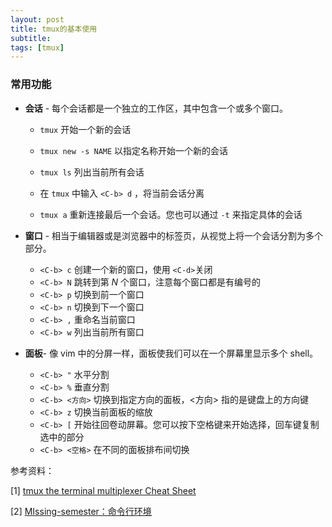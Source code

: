 ```yaml
---
layout: post
title: tmux的基本使用
subtitle:
tags: [tmux]
---
```


### 常用功能

- **会话** - 每个会话都是一个独立的工作区，其中包含一个或多个窗口。

  - `tmux` 开始一个新的会话

  - `tmux new -s NAME` 以指定名称开始一个新的会话

  - `tmux ls` 列出当前所有会话

  - 在 `tmux` 中输入 `<C-b> d` ，将当前会话分离

  - `tmux a` 重新连接最后一个会话。您也可以通过 `-t` 来指定具体的会话
  
- **窗口** - 相当于编辑器或是浏览器中的标签页，从视觉上将一个会话分割为多个部分。

  - `<C-b> c` 创建一个新的窗口，使用 `<C-d>`关闭
  - `<C-b> N` 跳转到第 *N* 个窗口，注意每个窗口都是有编号的
  - `<C-b> p` 切换到前一个窗口
  - `<C-b> n` 切换到下一个窗口
  - `<C-b> ,` 重命名当前窗口
  - `<C-b> w` 列出当前所有窗口

- **面板**\- 像 vim 中的分屏一样，面板使我们可以在一个屏幕里显示多个 shell。

  - `<C-b> "` 水平分割
  - `<C-b> %` 垂直分割
  - `<C-b> <方向>` 切换到指定方向的面板，<方向> 指的是键盘上的方向键
  - `<C-b> z` 切换当前面板的缩放
  - `<C-b> [` 开始往回卷动屏幕。您可以按下空格键来开始选择，回车键复制选中的部分
  - `<C-b> <空格>` 在不同的面板排布间切换



参考资料：

[1] [tmux the terminal multiplexer Cheat Sheet](https://cheatography.com/bechtold/cheat-sheets/tmux-the-terminal-multiplexer/)

[2] [MIssing-semester：命令行环境](https://missing-semester-cn.github.io/2020/command-line/)

​			